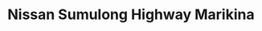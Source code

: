 ---
title: "Nissan Sumulong Highway Marikina"
url: /cainta/nissan-sumulong-highway-marikina/
shop: car
---